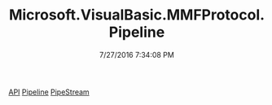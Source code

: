 ﻿---
title: Microsoft.VisualBasic.MMFProtocol.Pipeline
date: 7/27/2016 7:34:08 PM
---

[API](T-Microsoft.VisualBasic.MMFProtocol.Pipeline.API.html)
[Pipeline](T-Microsoft.VisualBasic.MMFProtocol.Pipeline.Pipeline.html)
[PipeStream](T-Microsoft.VisualBasic.MMFProtocol.Pipeline.PipeStream.html)
